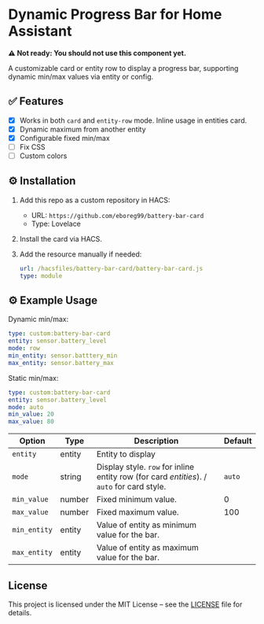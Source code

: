 # Dynamic Progress Bar for Home Assistant

**⚠️ Not ready: You should not use this component yet.**

A customizable card or entity row to display a progress bar, supporting dynamic min/max values via entity or config.

## ✅ Features

- [x] Works in both `card` and `entity-row` mode. Inline usage in entities card.
- [x] Dynamic maximum from another entity
- [x] Configurable fixed min/max
- [ ] Fix CSS
- [ ] Custom colors

## ⚙️ Installation

1. Add this repo as a custom repository in HACS:
   - URL: `https://github.com/eboreg99/battery-bar-card`
   - Type: Lovelace

2. Install the card via HACS.
3. Add the resource manually if needed:
   ```yaml
   url: /hacsfiles/battery-bar-card/battery-bar-card.js
   type: module
   ```

## ⚙️ Example Usage

Dynamic min/max:
```yaml
type: custom:battery-bar-card
entity: sensor.battery_level
mode: row
min_entity: sensor.batttery_min
max_entity: sensor.battery_max
```
Static min/max:
```yaml
type: custom:battery-bar-card
entity: sensor.battery_level
mode: auto
min_value: 20
max_value: 80
```

| Option | Type | Description | Default |
|--------|------|-------------|---------|
| `entity` | entity | Entity to display | |
| `mode` | string | Display style. `row` for inline entity row (for card *entities*). / `auto` for card style. | `auto` |
| `min_value` | number | Fixed minimum value. | 0 |
| `max_value` | number | Fixed maximum value. | 100 |
| `min_entity` | entity | Value of entity as minimum value for the bar. |  |
| `max_entity` | entity | Value of entity as maximum value for the bar. |  |


## License

This project is licensed under the MIT License – see the [LICENSE](LICENSE) file for details.
